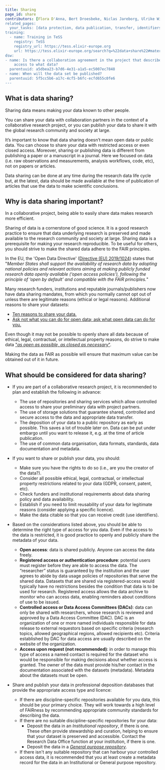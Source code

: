 ```yaml
---
title: Sharing
page_id: share
contributors: [Flora D'Anna, Bert Droesbeke, Niclas Jareborg, Ulrike Wittig]
related_pages: 
  your_tasks: [data protection, data publication, transfer, identifiers, licensing, metadata, sensitive, storage]
training:
  - name: Training in TeSS
    registry: TeSS
    registry_url: https://tess.elixir-europe.org
    url: https://tess.elixir-europe.org/search?q=%22data+share%22#materials
dsw:
- name: Is there a collaboration agreement in the project that describes who can have
    access to what data?
  parentuuid: a5dbea23-b7d6-4e31-a1a5-ec5007ec7848
- name: When will the data set be published?
  parentuuid: 5f5cc5b6-a17c-4cf5-b6fc-ecfd655c0fe6
---
```


## What is data sharing?
Sharing data means making your data known to other people.

You can share your data with collaboration partners in the context of a collaborative research project, or you can publish your data to share it with the global research community and society at large. 

It’s important to know that data sharing doesn’t mean open data or public data. You can choose to share your data with restricted access or even closed access. 
Moreover, sharing or publishing data is different from publishing a paper or a manuscript in a journal. Here we focused on data (i.e. raw observations and measurements, analysis workflows, code, etc), not on papers or articles.

Data sharing can be done at any time during the research data life cycle but, at the latest, data should be made available at the time of publication of articles that use the data to make scientific conclusions. 

## Why is data sharing important?

In a collaborative project, being able to easily share data makes research more efficient.

Sharing of data is a cornerstone of good science. It is a good research practice to ensure that data underlying research is preserved and made available to the research community and society at large. Sharing data is a prerequisite for making your research reproducible. To be useful for others, you should strive to make the shared data adhere to the FAIR principles. 

In the EU, the 'Open Data Directive' ([Directive (EU) 2019/1024](https://eur-lex.europa.eu/legal-content/EN/TXT/?qid=1561563110433&uri=CELEX:32019L1024)) states that "_Member States shall support the availability of research data by adopting national policies and relevant actions aiming at making publicly funded research data openly available (‘open access policies’), following the principle of ‘open by default’ and compatible with the FAIR principles._"

Many research funders, institutions and reputable journals/publishers now have data sharing mandates, from which you normally cannot opt out of unless there are legitimate reasons (ethical or legal reasons). Additional reasons to share your datasets:
* [Ten reasons to share your data.](https://www.natureindex.com/news-blog/ten-reasons-to-share-your-data)
* [Ask not what you can do for open data; ask what open data can do for you.](http://blogs.nature.com/naturejobs/2017/06/19/ask-not-what-you-can-do-for-open-data-ask-what-open-data-can-do-for-you/)

Even though it may not be possible to openly share all data because of ethical, legal, contractual, or intellectual property reasons, do strive to make data ["_as open as possible, as closed as necessary_"](https://www.allea.org/wp-content/uploads/2017/05/ALLEA-European-Code-of-Conduct-for-Research-Integrity-2017.pdf).

Making the data as FAIR as possible will ensure that maximum value can be obtained out of it in future.

## What should be considered for data sharing?

* If you are part of a collaborative research project, it is recommended to plan and establish the following in advance:
  * The use of repositories and sharing services which allow controlled access to share your preliminary data with project partners.
  * The use of storage solutions that guarantee shared, controlled and secure access to the data and appropriate data transfer.
  * The deposition of your data to a public repository as early as possible. This saves a lot of trouble later on. Data can be put under embargo until you want to release it, e.g. at the time of article publication.
  * The use of common data organisation, data formats, standards, data documentation and metadata. 

* If you want to share or publish your data, you should:
  * Make sure you have the rights to do so (i.e., are you the creator of the data?).
  * Consider all possible ethical, legal, contractual, or intellectual property restrictions related to your data (GDPR, consent, patent, etc).
  * Check funders and institutional requirements about data sharing policy and data availability.
  * Establish if you need to limit reusability of your data for legitimate reasons (consider applying a specific licence).
  * Make the data citable so that you can receive credit (use identifiers).

* Based on the considerations listed above, you should be able to determine the right type of access for you data. Even if the access to the data is restricted, it is good practice to openly and publicly share the metadata of your data.
  * **Open access**: data is shared publicly. Anyone can access the data freely.
  * **Registered access or authentication procedure**: potential users must register before they are able to access the data. The “researcher” status is guaranteed by the institution and the user agrees to abide by data usage policies of repositories that serve the shared data. Datasets that are shared via registered-access would typically have no restrictions besides the condition that data is to be used for research. Registered access allows the data archive to monitor who can access data, enabling reminders about conditions of use to be issued.
  * **Controlled access or Data Access Committees (DACs)**: data can only be shared with researchers, whose research is reviewed and approved by a Data Access Committee (DAC). DAC is an organization of one or more named individuals responsible for data release to external requestors based on specific criteria (research topics, allowed geographical regions, allowed recipients etc). Criteria established by DAC for data access are usually described on the website of the organization.
  * **Access upon request (not recommended)**: in order to manage this type of access a named contact is required for the dataset who would be responsible for making decisions about whether access is granted. The owner of the data must provide his/her contact in the documentation associated with the datasets (metadata). Metadata about the datasets must be open.

* Share and publish your data in professional deposition databases that provide the appropriate access type and licence:
  * If there are discipline-specific repositories available for you data, this should be your primary choice. They will work towards a high level of FAIRness by recommending appropriate community standards for describing the data. 
  * If there are no suitable discipline-specific repositories for your data:
    * Deposit the data in an _Institutional repository_, if there is one. These often provide stewardship and curation, helping to ensure that your dataset is preserved and accessible. Contact the Research Data Office function at your institution, if there is one.
    * Deposit the data in a [_General purpose repository_](https://www.nature.com/sdata/policies/repositories#general).
  * If there isn't any suitable repository that can harbour your controlled access data, it is recommended that you at least create a metadata record for the data in an Institutional or General purpose repository.

